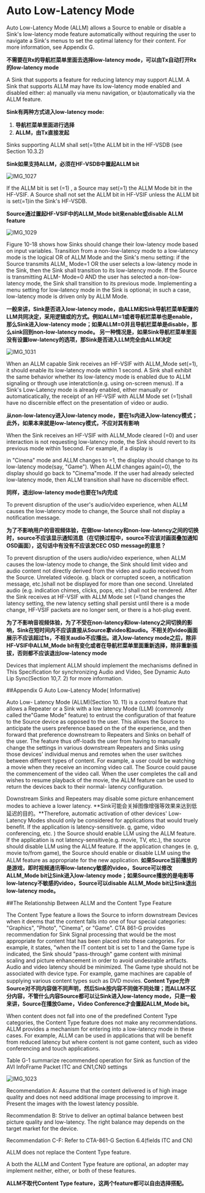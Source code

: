 # Auto Low-Latency Mode

Auto Low-Latency Mode (ALLM) allows a Source to enable or disable a Sink's low-latency mode feature automatically without requiring the user to navigate a Sink's menus to set the optimal latency for their content. For more information, see Appendix G.

**不需要在Rx的导航栏菜单里面去选择low-latency mode，可以由Tx自动打开Rx的low-latency mode**

A Sink that supports a feature for reducing latency may support ALLM. A Sink that supports ALLM may have its low-latency mode enabled and disabled either: a) manually via menu navigation, or b)automatically via the ALLM feature.

**Sink有两种方式进入low-latency mode:**

1. **导航栏菜单里面进行选择**
2. **ALLM，由Tx直接发起**

Sinks supporting ALLM shall set(=1)the ALLM bit in the HF-VSDB (see Section 10.3.2)

**Sink如果支持ALLM，必须在HF-VSDB中置起ALLM bit**

![IMG_1027](./picture/IMG_1027.jpg)

If the ALLM bit is set (=1) , a Source may set(=1) the ALLM Mode bit in the HF-VSIF. A Source shall not set the ALLM bit in HF-VSIF unless the ALLM bit is set(=1)in the Sink's HF-VSDB.

**Source通过置起HF-VSIF中的ALLM_Mode bit来enable或disable ALLM feature**

![IMG_1029](./picture/IMG_1029.jpg)

Figure 10-18 shows how Sinks should change their low-latency mode based on input variables. Transition from a non-low-latency mode to a low-latency mode is the logical OR of ALLM Mode and the Sink's menu setting: if the Source transmits ALLM_ Mode=1 OR the user selects a low-latency mode in the Sink, then the Sink shall transition to its low-latency mode. If the Source is transmitting ALLM- Mode=0 AND the user has selected a non-low-latency mode, the Sink shall transition to its previous mode. Implementing a menu setting for low-latency mode in the Sink is optional; in such a case, low-latency mode is driven only by ALLM Mode.

**一般来讲，Sink是否进入low-latency mode，由ALLM和Sink导航栏菜单配置的LLM共同决定，采用逻辑或的方式。例如ALLM=1或者导航栏菜单也是enable，那么Sink进入low-latency mode；如果ALLM=0并且导航栏菜单是disable，那么sink回到non-low-latency mode。 另一种情况是，如果Sink导航栏菜单里面没有设置low-latency的选项，那Sink是否进入LLM完全由ALLM决定**

![IMG_1031](./picture/IMG_1031.jpg)



When an ALLM capable Sink receives an HF-VSIF with ALLM_Mode set(=1), it should enable its low-latency mode within 1 second. A Sink shall exhibit the same behavior whether its low-latency mode is enabled due to ALLM signaling or through use interatction(e.g. using on-screen menus). If a  Sink's Low-Latency mode is already enabled, either manually or automaticatically, the receipt of an HF-VSIF with ALLM Mode set (=1)shall have no discernible effect on the presentation of video or audio.

**从non-low-latency进入low-latency mode，要在1s内进入low-latency模式；此外，如果本来就是low-latency模式，不应对其有影响**

When the Sink receives an HF-VSIF with ALLM_Mode cleared (=0) and user interaction is not requesting low-latency mode, the Sink should revert to its previous mode within 1second. For example, if a display is

in "Cinena" mode and ALLM changes to =1, the display should change to its low-latency mode(say, "Game"). When ALLM changes again(=0), the display should go back to "Cinema"mode. If the user had already selected low-latency mode, then ALLM transition shall have no discernible effect.

**同样，退出low-latency mode也要在1s内完成**

To prevent disruption of the user's audio/video experience, when ALLM causes the low-latency mode to change, the Source shall not display a notification message. 

**为了不影响用户的音视频体验，在做low-latency和non-low-latency之间的切换时，source不应该显示通知消息（在切换过程中，source不应该对画面叠加通知OSD画面），这句话中有没有不应该发CEC OSD message的意思？**

To prevent disruption of the users audio/video experience, when ALLM causes the low-latency mode to change, the Sink should limit video and audio content not directly derived from the video and audio received from the Source. Unrelated video(e. g. black or corrupted sceen, a notification message, etc.)shall not be displayed for more than one second. Unrelated audio (e.g. indication chimes, clicks, pops, etc.) shall not be rendered. After the Sink receives at HF-VSIF with ALLM Mode set (=1)and changes the latency setting, the new latency setting shall persist until there is a mode change, HF-VSIF packets are no longer sent, or there is a hot-plug event.

**为了不影响音视频体验，为了不受在non-latency和low-latency之间切换的影响，Sink在短时间内不应该直接从Source拿video和audio。不相关的video画面展示不应该超过1s，不相关audio不应播出。进入low-latency mode之后，除非HF-VSIF中ALLM_Mode bit有变化或者在导航栏菜单里面重新选择，除非重新插拔，否则都不应该退出low-latency mode**

Devices that implement ALLM should implement the mechanisms defined in This Specification for synchronizing Audio and Video, See Dynamic Auto Lip Sync(Section 10,7. 2) for more information.





##Appendix G Auto Low-Latency Mode( Informative)

Auto Low- Latency Mode (ALLM)(Section 10. 11) is a control feature that allows a Repeater or a Sink with a low latency Mode (LLM) (commonly called the"Game Mode" feature) to entrust the configuration of that feature to the Source device as opposed to the user. This allows the Source to anticipate the users preference based on the of the experience, and then forward that preference downstream to Repeaters and Sinks on behalf of the user. The feature thus off-loads the user from having to manually change the settings in various downstream Repeaters and Sinks using those devices' individual menus and remotes when the user switches between different types of content. For example, a user could be watching a movie when they receive an incoming video call. The Source could pause the commencement of the video call. When the user completes the call and wishes to resume playback of the movie, the ALLM feature can be used to return the devices back to their normal- latency configuration.

Downstream Sinks and Repeaters may disable some picture enhancement modes to achieve a lower latency. **Sink可能会关掉图像增强等效果来达到低延迟的目的。**Therefore, automatic activation of other devices' Low-Latency Modes should only be considered for applications that would truely benefit. If the application is latency-sensitive(e. g, game, video conferencing, etc. ) the Source should enable LLM using the ALLM feature. If the application is not latency-sensitive(e.g. movie, TV, etc.), the source should disable LLM using the ALLM feature. If the application changes (e. g, movie to/from game), the Source should enable or disable LLM using the ALLM feature as appropriate for the new application. **如果Source当前播放的是游戏，即时视频通讯等low-latency敏感的video，Source可以修改ALLM_Mode bit让Sink进入low-latency mode；如果Source播放的是电影等low-latency不敏感的video，Source可以disable ALLM_Mode bit让Sink退出low-latency mode。**



##The Relationship Between ALLM and the Content Type Feature

The Content Type feature a llows the Source to inform downstream Devices when it deems that the content falls into one of four special categories: "Graphics", "Photo", "Cinema", or "Game". CTA 861-G provides recommendation for Sink Signal processing that would be the most appropriate for content htat has been placed into these categories. For example, it states, "when the IT content bit is set to 1 and the Game type is indicated, the Sink should "pass-through" game content with minimal scaling and picture enhancement  in order to avoid undesirable artifacts. Audio and video latency should be minimized. The Game type should not be associated with device type. For example, game machines are capable of supplying various content types such as DVD movies. **Content Type允许Source对不同内容做不同声明，然后Sink按内容不同做不同处理；而ALLM不区分内容，不管什么内容Source都可以让Sink进入low-latency mode，只是一般来讲，Source在播放Game，Video Conference才会置起ALLM_Mode bit。**

When content does not fall into one of the predefined Content Type categories, the Content Type feature does not make any recommendations. ALLM provides a mechanism for entering into a low-latency mode in these cases. For example, ALLM can be used in applications that will be benefit from reduced latency but where content is not game content, such as video conferencing and touch applications.



Table G-1 summarize recommended operation for Sink as function of the AVI InfoFrame Packet ITC and CN1,CN0 settings

![IMG_1023](./picture/IMG_1023.jpg)

Recommendation A: Assume that the content delivered is of high image quality and does not need additional image processing to improve it. Present the images with the lowest latency possible.

Recommendation B: Strive to deliver an optimal balance between best picture quality and low-latency. The right balance may depends on the target market for the device.

Recommendation C-F: Refer to CTA-861-G Section 6.4(fields ITC and CN)



ALLM does not replace the Content Type feature.

A both the ALLM and Content Type feature are optional, an adopter may implement neither, either, or both of these features.

**ALLM不取代Content Type feature，这两个feature都可以自由选择搭配。**